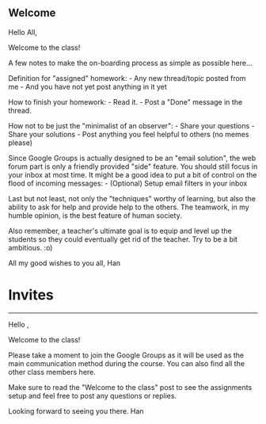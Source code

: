 Welcome
---
Hello All,

Welcome to the class!

A few notes to make the on-boarding process as simple as possible here...

Definition for "assigned" homework:
    - Any new thread/topic posted from me
    - And you have not yet post anything in it yet

How to finish your homework:
    - Read it.
    - Post a "Done" message in the thread.

How not to be just the "minimalist of an observer":
    - Share your questions
    - Share your solutions
    - Post anything you feel helpful to others (no memes please)
 
Since Google Groups is actually designed to be an "email solution",  the web forum part is only a friendly provided "side" feature. You should still focus in your inbox at most time. It might be a good idea to put a bit of control on the flood of incoming messages:
    - (Optional) Setup email filters in your inbox

Last but not least, not only the "techniques" worthy of learning, but also the ability to ask for help and provide help to the others. The teamwork, in my humble opinion, is the best feature of human society.

Also remember, a teacher's ultimate goal is to equip and level up the students so they could eventually get rid of the teacher. Try to be a bit ambitious. :o)

All my good wishes to you all,
Han

# Invites
---
Hello ,

Welcome to the class!

Please take a moment to join the Google Groups as it will be used as the main communication method during the course. You can also find all the other class members here.

Make sure to read the "Welcome to the class" post to see the assignments setup and feel free to post any questions or replies.

Looking forward to seeing you there.
Han